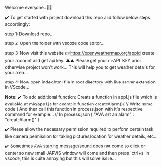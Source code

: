 Welcome everyone..🙏🙏

✔️ To get started with project download this repo and follow below steps accordingly:

step 1: 
	Download repo...

step 2: 
	Open the folder with vscode code editor...

step 3:
	Now visit this website 👉https://openweathermap.org/appid create your account and get api key.
 	⚠️⚠️ Please get your 👉API_KEY prior otherwise project won't work...
      	This will help you to get weather details for your area...

step 4: 
      Now open index.html file in root directory with live server extension in VScode...

**Note:**
✔️ To add additional function:
      Create a function in app1.js file which is available at mic/app1.js for example
      function createAlarm(){
          // Write some code
      }
      And then call this function in process.json with it's respective command for example...
      // In process.json
      {
      "AVA set an alarm" : "createAlarm()"
      }
      
✔️ Please allow the necessary permission required to perform certain task like
    camera permission for taking pictures,location for weather details, etc...
    
✔️ Sometimes AVA starting message/sound does not come so click on center so new small JARVIS window will come and then press 'ctrl+s' in vscode, this is quite annoying but this will solve issue...

